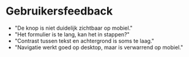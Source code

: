 # Gebruikersfeedback

- "De knop is niet duidelijk zichtbaar op mobiel."
- "Het formulier is te lang, kan het in stappen?"
- "Contrast tussen tekst en achtergrond is soms te laag."
- "Navigatie werkt goed op desktop, maar is verwarrend op mobiel."
